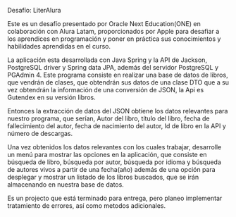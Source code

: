 Desafío: LiterAlura 

  

Este es un desafío presentado por Oracle Next Education(ONE) en colaboración con Alura Latam, proporcionados por Apple para desafiar a los aprendices en programación 
y poner en práctica sus conocimientos y habilidades aprendidas en el curso. 

  

La aplicación esta desarrollada con Java Spring y la API de Jackson, PostgreSQL driver y Spring data JPA, además del servidor PostgreSQL y PGAdmin 4. 
Este programa consiste en realizar una base de datos de libros, que vendrán de clases, que obtendrán sus datos de una clase DTO que a su vez obtendrán la información 
de una conversión de JSON, la Api es Gutendex en su versión libros. 


Entonces la extracción de datos del JSON obtiene los datos relevantes para nuestro programa, que serían, Autor del libro, título del libro, fecha de fallecimiento del autor, 
fecha de nacimiento del autor, Id de libro en la API y número de descargas. 

Una vez obtenidos los datos relevantes con los cuales trabajar, desarrolle un menú para mostrar las opciones en la aplicación, que consiste en búsqueda de libro, búsqueda 
por autor, búsqueda por idioma y búsqueda de autores vivos a partir de una fecha(año) además de una opción para desplegar y mostrar un listado de los libros buscados, 
que se irán almacenando en nuestra base de datos. 

Es un projecto que está terminado para entrega, pero planeo implementar tratamiento de errores, así como metodos adicionales.
